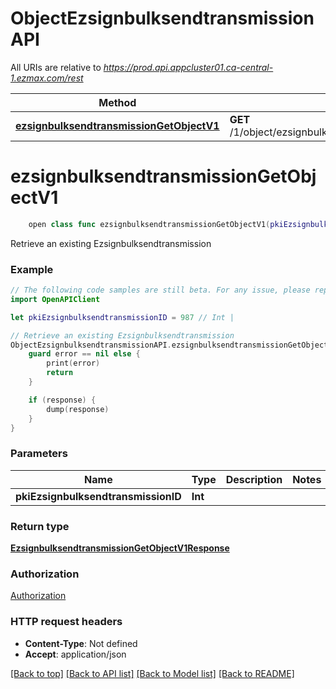 # ObjectEzsignbulksendtransmissionAPI

All URIs are relative to *https://prod.api.appcluster01.ca-central-1.ezmax.com/rest*

Method | HTTP request | Description
------------- | ------------- | -------------
[**ezsignbulksendtransmissionGetObjectV1**](ObjectEzsignbulksendtransmissionAPI.md#ezsignbulksendtransmissiongetobjectv1) | **GET** /1/object/ezsignbulksendtransmission/{pkiEzsignbulksendtransmissionID} | Retrieve an existing Ezsignbulksendtransmission


# **ezsignbulksendtransmissionGetObjectV1**
```swift
    open class func ezsignbulksendtransmissionGetObjectV1(pkiEzsignbulksendtransmissionID: Int, completion: @escaping (_ data: EzsignbulksendtransmissionGetObjectV1Response?, _ error: Error?) -> Void)
```

Retrieve an existing Ezsignbulksendtransmission



### Example
```swift
// The following code samples are still beta. For any issue, please report via http://github.com/OpenAPITools/openapi-generator/issues/new
import OpenAPIClient

let pkiEzsignbulksendtransmissionID = 987 // Int | 

// Retrieve an existing Ezsignbulksendtransmission
ObjectEzsignbulksendtransmissionAPI.ezsignbulksendtransmissionGetObjectV1(pkiEzsignbulksendtransmissionID: pkiEzsignbulksendtransmissionID) { (response, error) in
    guard error == nil else {
        print(error)
        return
    }

    if (response) {
        dump(response)
    }
}
```

### Parameters

Name | Type | Description  | Notes
------------- | ------------- | ------------- | -------------
 **pkiEzsignbulksendtransmissionID** | **Int** |  | 

### Return type

[**EzsignbulksendtransmissionGetObjectV1Response**](EzsignbulksendtransmissionGetObjectV1Response.md)

### Authorization

[Authorization](../README.md#Authorization)

### HTTP request headers

 - **Content-Type**: Not defined
 - **Accept**: application/json

[[Back to top]](#) [[Back to API list]](../README.md#documentation-for-api-endpoints) [[Back to Model list]](../README.md#documentation-for-models) [[Back to README]](../README.md)


